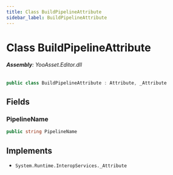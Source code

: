 ```yaml
---
title: Class BuildPipelineAttribute
sidebar_label: BuildPipelineAttribute
---
```

# Class BuildPipelineAttribute


###### **Assembly**: YooAsset.Editor.dll

```csharp title="Declaration"
public class BuildPipelineAttribute : Attribute, _Attribute
```
## Fields
### PipelineName


```csharp title="Declaration"
public string PipelineName
```

## Implements

* `System.Runtime.InteropServices._Attribute`
